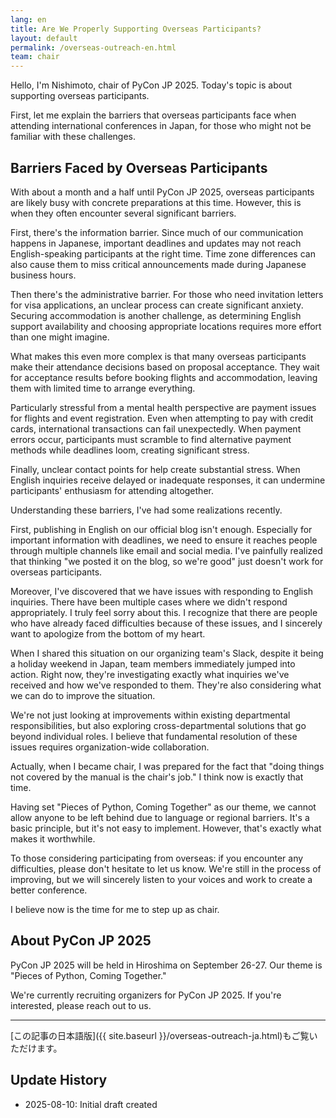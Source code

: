 ```yaml
---
lang: en
title: Are We Properly Supporting Overseas Participants?
layout: default
permalink: /overseas-outreach-en.html
team: chair
---
```


Hello, I'm Nishimoto, chair of PyCon JP 2025. Today's topic is about supporting overseas participants.

First, let me explain the barriers that overseas participants face when attending international conferences in Japan, for those who might not be familiar with these challenges.

## Barriers Faced by Overseas Participants

With about a month and a half until PyCon JP 2025, overseas participants are likely busy with concrete preparations at this time. However, this is when they often encounter several significant barriers.

First, there's the information barrier. Since much of our communication happens in Japanese, important deadlines and updates may not reach English-speaking participants at the right time. Time zone differences can also cause them to miss critical announcements made during Japanese business hours.

Then there's the administrative barrier. For those who need invitation letters for visa applications, an unclear process can create significant anxiety. Securing accommodation is another challenge, as determining English support availability and choosing appropriate locations requires more effort than one might imagine.

What makes this even more complex is that many overseas participants make their attendance decisions based on proposal acceptance. They wait for acceptance results before booking flights and accommodation, leaving them with limited time to arrange everything.

Particularly stressful from a mental health perspective are payment issues for flights and event registration. Even when attempting to pay with credit cards, international transactions can fail unexpectedly. When payment errors occur, participants must scramble to find alternative payment methods while deadlines loom, creating significant stress.

Finally, unclear contact points for help create substantial stress. When English inquiries receive delayed or inadequate responses, it can undermine participants' enthusiasm for attending altogether.

Understanding these barriers, I've had some realizations recently.

First, publishing in English on our official blog isn't enough. Especially for important information with deadlines, we need to ensure it reaches people through multiple channels like email and social media. I've painfully realized that thinking "we posted it on the blog, so we're good" just doesn't work for overseas participants.

Moreover, I've discovered that we have issues with responding to English inquiries. There have been multiple cases where we didn't respond appropriately. I truly feel sorry about this. I recognize that there are people who have already faced difficulties because of these issues, and I sincerely want to apologize from the bottom of my heart.

When I shared this situation on our organizing team's Slack, despite it being a holiday weekend in Japan, team members immediately jumped into action. Right now, they're investigating exactly what inquiries we've received and how we've responded to them. They're also considering what we can do to improve the situation.

We're not just looking at improvements within existing departmental responsibilities, but also exploring cross-departmental solutions that go beyond individual roles. I believe that fundamental resolution of these issues requires organization-wide collaboration.

Actually, when I became chair, I was prepared for the fact that "doing things not covered by the manual is the chair's job." I think now is exactly that time.

Having set "Pieces of Python, Coming Together" as our theme, we cannot allow anyone to be left behind due to language or regional barriers. It's a basic principle, but it's not easy to implement. However, that's exactly what makes it worthwhile.

To those considering participating from overseas: if you encounter any difficulties, please don't hesitate to let us know. We're still in the process of improving, but we will sincerely listen to your voices and work to create a better conference.

I believe now is the time for me to step up as chair.

## About PyCon JP 2025

PyCon JP 2025 will be held in Hiroshima on September 26-27. Our theme is "Pieces of Python, Coming Together."

We're currently recruiting organizers for PyCon JP 2025. If you're interested, please reach out to us.

---

[この記事の日本語版]({{ site.baseurl }}/overseas-outreach-ja.html)もご覧いただけます。

## Update History
- 2025-08-10: Initial draft created